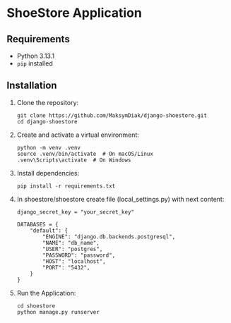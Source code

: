 # ShoeStore Application

## Requirements

- Python 3.13.1
- `pip` installed

## Installation

1. Clone the repository:
   ```
   git clone https://github.com/MaksymDiak/django-shoestore.git
   cd django-shoestore
   ```

2. Create and activate a virtual environment:
    ```
    python -m venv .venv
    source .venv/bin/activate  # On macOS/Linux
    .venv\Scripts\activate  # On Windows
    ```

3. Install dependencies:
    ```
    pip install -r requirements.txt
    ```

4. In shoestore/shoestore create file (local_settings.py) with next content:
    ```
    django_secret_key = "your_secret_key"

    DATABASES = {
        "default": {
            "ENGINE": "django.db.backends.postgresql",
            "NAME": "db_name",
            "USER": "postgres",
            "PASSWORD": "password",
            "HOST": "localhost",
            "PORT": "5432",
        }
    }
    ```

5. Run the Application:
    ```
    cd shoestore
    python manage.py runserver
    ```